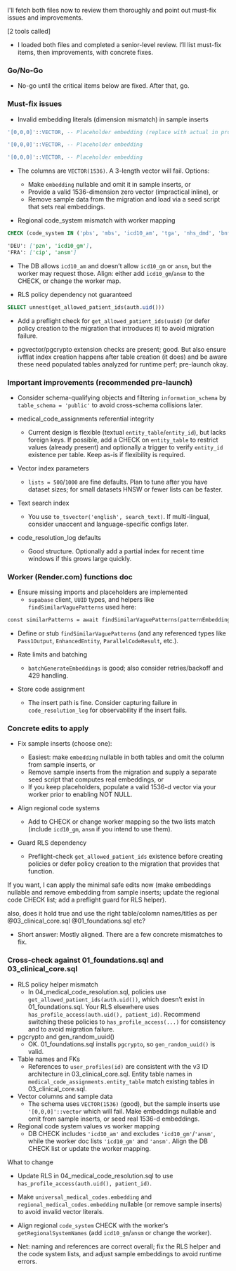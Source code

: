 I'll fetch both files now to review them thoroughly and point out must-fix issues and improvements.

[2 tools called]

- I loaded both files and completed a senior-level review. I’ll list must-fix items, then improvements, with concrete fixes.

### Go/No-Go
- No-go until the critical items below are fixed. After that, go.

### Must-fix issues

- Invalid embedding literals (dimension mismatch) in sample inserts
```433:443:shared/docs/architecture/database-foundation-v3/migration_history/2025-09-25_04_medical_code_resolution.sql
'[0,0,0]'::VECTOR, -- Placeholder embedding (replace with actual in production)
```
```450:455:shared/docs/architecture/database-foundation-v3/migration_history/2025-09-25_04_medical_code_resolution.sql
'[0,0,0]'::VECTOR, -- Placeholder embedding
```
```463:468:shared/docs/architecture/database-foundation-v3/migration_history/2025-09-25_04_medical_code_resolution.sql
'[0,0,0]'::VECTOR, -- Placeholder embedding
```
- The columns are `VECTOR(1536)`. A 3-length vector will fail. Options:
  - Make `embedding` nullable and omit it in sample inserts, or
  - Provide a valid 1536-dimension zero vector (impractical inline), or
  - Remove sample data from the migration and load via a seed script that sets real embeddings.

- Regional code_system mismatch with worker mapping
```117:126:shared/docs/architecture/database-foundation-v3/migration_history/2025-09-25_04_medical_code_resolution.sql
CHECK (code_system IN ('pbs', 'mbs', 'icd10_am', 'tga', 'nhs_dmd', 'bnf', 'ndc', 'cpt', 'pzn', 'din', 'cip', 'atc'))
```
```64:74:shared/docs/architecture/database-foundation-v3/migration_history/RENDER_COM_MEDICAL_CODE_FUNCTIONS.md
'DEU': ['pzn', 'icd10_gm'],
'FRA': ['cip', 'ansm']
```
- The DB allows `icd10_am` and doesn’t allow `icd10_gm` or `ansm`, but the worker may request those. Align: either add `icd10_gm`/`ansm` to the CHECK, or change the worker map.

- RLS policy dependency not guaranteed
```406:413:shared/docs/architecture/database-foundation-v3/migration_history/2025-09-25_04_medical_code_resolution.sql
SELECT unnest(get_allowed_patient_ids(auth.uid()))
```
- Add a preflight check for `get_allowed_patient_ids(uuid)` (or defer policy creation to the migration that introduces it) to avoid migration failure.

- pgvector/pgcrypto extension checks are present; good. But also ensure ivfflat index creation happens after table creation (it does) and be aware these need populated tables analyzed for runtime perf; pre-launch okay.

### Important improvements (recommended pre-launch)

- Consider schema-qualifying objects and filtering `information_schema` by `table_schema = 'public'` to avoid cross-schema collisions later.

- medical_code_assignments referential integrity
  - Current design is flexible (textual `entity_table`/`entity_id`), but lacks foreign keys. If possible, add a CHECK on `entity_table` to restrict values (already present) and optionally a trigger to verify `entity_id` existence per table. Keep as-is if flexibility is required.

- Vector index parameters
  - `lists = 500`/`1000` are fine defaults. Plan to tune after you have dataset sizes; for small datasets HNSW or fewer lists can be faster.

- Text search index
  - You use `to_tsvector('english', search_text)`. If multi-lingual, consider unaccent and language-specific configs later.

- code_resolution_log defaults
  - Good structure. Optionally add a partial index for recent time windows if this grows large quickly.

### Worker (Render.com) functions doc

- Ensure missing imports and placeholders are implemented
  - `supabase` client, `UUID` types, and helpers like `findSimilarVaguePatterns` used here:
```127:135:shared/docs/architecture/database-foundation-v3/migration_history/RENDER_COM_MEDICAL_CODE_FUNCTIONS.md
const similarPatterns = await findSimilarVaguePatterns(patternEmbedding);
```
  - Define or stub `findSimilarVaguePatterns` (and any referenced types like `Pass1Output`, `EnhancedEntity`, `ParallelCodeResult`, etc.).

- Rate limits and batching
  - `batchGenerateEmbeddings` is good; also consider retries/backoff and 429 handling.

- Store code assignment
  - The insert path is fine. Consider capturing failure in `code_resolution_log` for observability if the insert fails.

### Concrete edits to apply

- Fix sample inserts (choose one):
  - Easiest: make `embedding` nullable in both tables and omit the column from sample inserts, or
  - Remove sample inserts from the migration and supply a separate seed script that computes real embeddings, or
  - If you keep placeholders, populate a valid 1536-d vector via your worker prior to enabling NOT NULL.

- Align regional code systems
  - Add to CHECK or change worker mapping so the two lists match (include `icd10_gm`, `ansm` if you intend to use them).

- Guard RLS dependency
  - Preflight-check `get_allowed_patient_ids` existence before creating policies or defer policy creation to the migration that provides that function.

If you want, I can apply the minimal safe edits now (make embeddings nullable and remove embedding from sample inserts; update the regional code CHECK list; add a preflight guard for RLS helper).





also, does it hold true and use the right table/colomn names/titles as per @03_clinical_core.sql @01_foundations.sql  etc?

- Short answer: Mostly aligned. There are a few concrete mismatches to fix.

### Cross-check against 01_foundations.sql and 03_clinical_core.sql
- RLS policy helper mismatch
  - In 04_medical_code_resolution.sql, policies use `get_allowed_patient_ids(auth.uid())`, which doesn’t exist in 01_foundations.sql. Your RLS elsewhere uses `has_profile_access(auth.uid(), patient_id)`. Recommend switching these policies to `has_profile_access(...)` for consistency and to avoid migration failure.
- pgcrypto and gen_random_uuid()
  - OK. 01_foundations.sql installs `pgcrypto`, so `gen_random_uuid()` is valid.
- Table names and FKs
  - References to `user_profiles(id)` are consistent with the v3 ID architecture in 03_clinical_core.sql. Entity table names in `medical_code_assignments.entity_table` match existing tables in 03_clinical_core.sql.
- Vector columns and sample data
  - The schema uses `VECTOR(1536)` (good), but the sample inserts use `'[0,0,0]'::vector` which will fail. Make embeddings nullable and omit from sample inserts, or seed real 1536-d embeddings.
- Regional code system values vs worker mapping
  - DB CHECK includes `'icd10_am'` and excludes `'icd10_gm'`/`'ansm'`, while the worker doc lists `'icd10_gm'` and `'ansm'`. Align the DB CHECK list or update the worker mapping.

What to change
- Update RLS in 04_medical_code_resolution.sql to use `has_profile_access(auth.uid(), patient_id)`.
- Make `universal_medical_codes.embedding` and `regional_medical_codes.embedding` nullable (or remove sample inserts) to avoid invalid vector literals.
- Align regional `code_system` CHECK with the worker’s `getRegionalSystemNames` (add `icd10_gm`/`ansm` or change the worker).

- Net: naming and references are correct overall; fix the RLS helper and the code system lists, and adjust sample embeddings to avoid runtime errors.